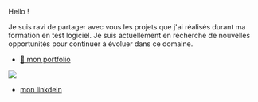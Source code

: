 Hello !

Je suis ravi de partager avec vous les projets que j'ai réalisés durant ma formation en test logiciel. Je suis actuellement en recherche de nouvelles opportunités pour continuer à évoluer dans ce domaine.

+ [ 💼 mon portfolio  ]( https://esmailhaidari24.github.io/portfolio/)

![]([https://fontawesome.com/icons/linkedin?f=brands&s=solid](https://github.com/esmailhaidari24/esmailhaidari24/blob/main/linkedin-brands-solid.svg))
+ [  mon linkdein ](https://www.linkedin.com/in/esmail-haidari-31483b16a/)



